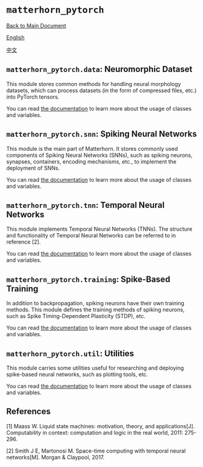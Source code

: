 # `matterhorn_pytorch`

[Back to Main Document](../../README.md)

[English](../en_us/README.md)

[中文](../zh_cn/README.md)

## `matterhorn_pytorch.data`: Neuromorphic Dataset

This module stores common methods for handling neural morphology datasets, which can process datasets (in the form of compressed files, etc.) into PyTorch tensors.

You can read [the documentation](./data/README.md) to learn more about the usage of classes and variables.

## `matterhorn_pytorch.snn`: Spiking Neural Networks

This module is the main part of Matterhorn. It stores commonly used components of Spiking Neural Networks (SNNs), such as spiking neurons, synapses, containers, encoding mechanisms, etc., to implement the deployment of SNNs.

You can read [the documentation](./snn/README.md) to learn more about the usage of classes and variables.

## `matterhorn_pytorch.tnn`: Temporal Neural Networks

This module implements Temporal Neural Networks (TNNs). The structure and functionality of Temporal Neural Networks can be referred to in reference [2].

You can read [the documentation](./tnn/README.md) to learn more about the usage of classes and variables.

## `matterhorn_pytorch.training`: Spike-Based Training

In addition to backpropagation, spiking neurons have their own training methods. This module defines the training methods of spiking neurons, such as Spike Timing-Dependent Plasticity (STDP), etc.

You can read [the documentation](./training/README.md) to learn more about the usage of classes and variables.

## `matterhorn_pytorch.util`: Utilities

This module carries some utilities useful for researching and deploying spike-based neural networks, such as plotting tools, etc.

You can read [the documentation](./util/README.md) to learn more about the usage of classes and variables.

## References

[1] Maass W. Liquid state machines: motivation, theory, and applications[J]. Computability in context: computation and logic in the real world, 2011: 275-296.

[2] Smith J E, Martonosi M. Space-time computing with temporal neural networks[M]. Morgan & Claypool, 2017.